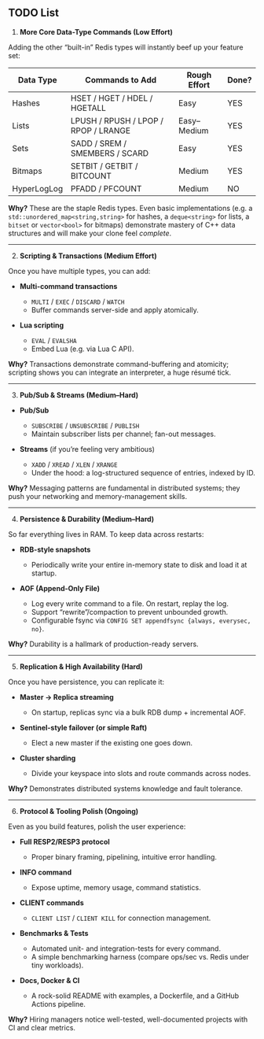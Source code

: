 ## TODO List

1. **More Core Data-Type Commands (Low Effort)**

Adding the other “built-in” Redis types will instantly beef up your feature set:

| Data Type   | Commands to Add                      | Rough Effort | Done? |
|-------------|--------------------------------------|--------------|-------|
| Hashes      | HSET / HGET / HDEL / HGETALL         | Easy         | YES   |
| Lists       | LPUSH / RPUSH / LPOP / RPOP / LRANGE | Easy–Medium  | YES   |
| Sets        | SADD / SREM / SMEMBERS / SCARD       | Easy         | YES   |
| Bitmaps     | SETBIT / GETBIT / BITCOUNT           | Medium       | YES   |
| HyperLogLog | PFADD / PFCOUNT                      | Medium       | NO    |

**Why?** These are the staple Redis types. Even basic implementations (e.g. a `std::unordered_map<string,string>` for hashes, a `deque<string>` for lists, a `bitset` or `vector<bool>` for bitmaps) demonstrate mastery of C++ data structures and will make your clone feel *complete*.

---

2. **Scripting & Transactions (Medium Effort)**

Once you have multiple types, you can add:

- **Multi-command transactions**
    - `MULTI` / `EXEC` / `DISCARD` / `WATCH`
    - Buffer commands server-side and apply atomically.

- **Lua scripting**
    - `EVAL` / `EVALSHA`
    - Embed Lua (e.g. via Lua C API).

**Why?** Transactions demonstrate command-buffering and atomicity; scripting shows you can integrate an interpreter, a huge résumé tick.

---

3. **Pub/Sub & Streams (Medium–Hard)**

- **Pub/Sub**
    - `SUBSCRIBE` / `UNSUBSCRIBE` / `PUBLISH`
    - Maintain subscriber lists per channel; fan-out messages.

- **Streams** (if you’re feeling very ambitious)
    - `XADD` / `XREAD` / `XLEN` / `XRANGE`
    - Under the hood: a log-structured sequence of entries, indexed by ID.

**Why?** Messaging patterns are fundamental in distributed systems; they push your networking and memory-management skills.

---

4. **Persistence & Durability (Medium–Hard)**

So far everything lives in RAM. To keep data across restarts:

- **RDB-style snapshots**
    - Periodically write your entire in-memory state to disk and load it at startup.

- **AOF (Append-Only File)**
    - Log every write command to a file. On restart, replay the log.
    - Support “rewrite”/compaction to prevent unbounded growth.
    - Configurable fsync via `CONFIG SET appendfsync {always, everysec, no}`.

**Why?** Durability is a hallmark of production-ready servers.

---

5. **Replication & High Availability (Hard)**

Once you have persistence, you can replicate it:

- **Master → Replica streaming**
    - On startup, replicas sync via a bulk RDB dump + incremental AOF.

- **Sentinel-style failover (or simple Raft)**
    - Elect a new master if the existing one goes down.

- **Cluster sharding**
    - Divide your keyspace into slots and route commands across nodes.

**Why?** Demonstrates distributed systems knowledge and fault tolerance.

---

6. **Protocol & Tooling Polish (Ongoing)**

Even as you build features, polish the user experience:

- **Full RESP2/RESP3 protocol**
    - Proper binary framing, pipelining, intuitive error handling.

- **INFO command**
    - Expose uptime, memory usage, command statistics.

- **CLIENT commands**
    - `CLIENT LIST` / `CLIENT KILL` for connection management.

- **Benchmarks & Tests**
    - Automated unit- and integration-tests for every command.
    - A simple benchmarking harness (compare ops/sec vs. Redis under tiny workloads).

- **Docs, Docker & CI**
    - A rock-solid README with examples, a Dockerfile, and a GitHub Actions pipeline.

**Why?** Hiring managers notice well-tested, well-documented projects with CI and clear metrics.
